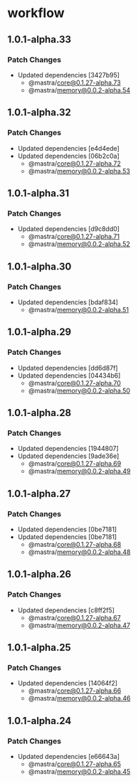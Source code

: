 # workflow

## 1.0.1-alpha.33

### Patch Changes

- Updated dependencies [3427b95]
  - @mastra/core@0.1.27-alpha.73
  - @mastra/memory@0.0.2-alpha.54

## 1.0.1-alpha.32

### Patch Changes

- Updated dependencies [e4d4ede]
- Updated dependencies [06b2c0a]
  - @mastra/core@0.1.27-alpha.72
  - @mastra/memory@0.0.2-alpha.53

## 1.0.1-alpha.31

### Patch Changes

- Updated dependencies [d9c8dd0]
  - @mastra/core@0.1.27-alpha.71
  - @mastra/memory@0.0.2-alpha.52

## 1.0.1-alpha.30

### Patch Changes

- Updated dependencies [bdaf834]
  - @mastra/memory@0.0.2-alpha.51

## 1.0.1-alpha.29

### Patch Changes

- Updated dependencies [dd6d87f]
- Updated dependencies [04434b6]
  - @mastra/core@0.1.27-alpha.70
  - @mastra/memory@0.0.2-alpha.50

## 1.0.1-alpha.28

### Patch Changes

- Updated dependencies [1944807]
- Updated dependencies [9ade36e]
  - @mastra/core@0.1.27-alpha.69
  - @mastra/memory@0.0.2-alpha.49

## 1.0.1-alpha.27

### Patch Changes

- Updated dependencies [0be7181]
- Updated dependencies [0be7181]
  - @mastra/core@0.1.27-alpha.68
  - @mastra/memory@0.0.2-alpha.48

## 1.0.1-alpha.26

### Patch Changes

- Updated dependencies [c8ff2f5]
  - @mastra/core@0.1.27-alpha.67
  - @mastra/memory@0.0.2-alpha.47

## 1.0.1-alpha.25

### Patch Changes

- Updated dependencies [14064f2]
  - @mastra/core@0.1.27-alpha.66
  - @mastra/memory@0.0.2-alpha.46

## 1.0.1-alpha.24

### Patch Changes

- Updated dependencies [e66643a]
  - @mastra/core@0.1.27-alpha.65
  - @mastra/memory@0.0.2-alpha.45
